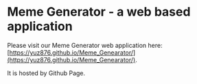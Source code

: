 # Meme Generator - a web based application

Please visit our Meme Generator web application here: [https://yuz876.github.io/Meme_Genearator/](https://yuz876.github.io/Meme_Genearator/).

It is hosted by Github Page.
